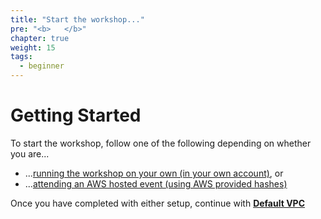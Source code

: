 ```yaml
---
title: "Start the workshop..."
pre: "<b>   </b>"
chapter: true
weight: 15
tags:
  - beginner
---
```


# Getting Started

To start the workshop, follow one of the following depending on whether you are...

- ...[running the workshop on your own (in your own account)](15-prerequisites/self_paced.html), or
- ...[attending an AWS hosted event (using AWS provided hashes)](15-prerequisite/aws_event.html)

Once you have completed with either setup, continue with [**Default VPC**](/20-intro.html)
